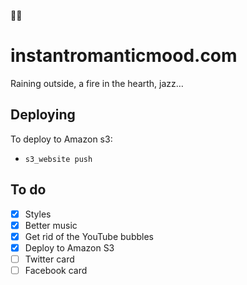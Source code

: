 🎷🔥

# instantromanticmood.com

Raining outside, a fire in the hearth, jazz…

## Deploying

To deploy to Amazon s3:

- `s3_website push`

## To do

- [x] Styles
- [x] Better music
- [x] Get rid of the YouTube bubbles
- [x] Deploy to Amazon S3
- [ ] Twitter card
- [ ] Facebook card
